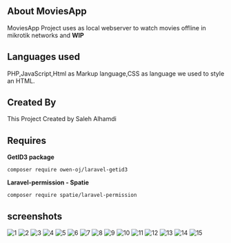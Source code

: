 ## About MoviesApp

MoviesApp Project uses as local webserver to watch movies offline in mikrotik networks and **WIP**



## Languages used

PHP,JavaScript,Html as Markup language,CSS as language we used to style an HTML.



## Created By

This Project Created by Saleh Alhamdi 



## Requires

**GetID3 package**

`composer require owen-oj/laravel-getid3`



**Laravel-permission - Spatie**

`composer require spatie/laravel-permission`



## screenshots 

![1](https://user-images.githubusercontent.com/95546174/173563025-5f610607-2f2f-4e56-a9a3-7f93a810d026.PNG)
![2](https://user-images.githubusercontent.com/95546174/173563139-7b931133-e671-4b0d-bd7a-da12f546ad48.PNG)
![3](https://user-images.githubusercontent.com/95546174/173563361-eab71507-a684-4a4e-9a2c-6d14b34c9464.PNG)
![4](https://user-images.githubusercontent.com/95546174/173564036-4c376a2c-6c84-4270-9270-7ec0040e8dbc.PNG)
![5](https://user-images.githubusercontent.com/95546174/173564334-6b587008-33ca-4b6a-bd79-7488a7dbd6f6.PNG)
![6](https://user-images.githubusercontent.com/95546174/173564628-ef8d7c63-b0f1-4546-98f5-83f43b785461.PNG)
![7](https://user-images.githubusercontent.com/95546174/173564755-fa113476-6de6-455a-a795-158e9bbdc865.PNG)
![8](https://user-images.githubusercontent.com/95546174/173565247-2d1d533e-a11f-4169-bfce-459805ee4376.PNG)
![9](https://user-images.githubusercontent.com/95546174/173565383-7b6e9f71-db58-4901-8e1b-1e4810ecd8b5.PNG)
![10](https://user-images.githubusercontent.com/95546174/173565724-c5543fd4-f100-444f-9ef1-80036ab3ffcf.PNG)
![11](https://user-images.githubusercontent.com/95546174/173566075-7fb812c4-c302-4c5e-96d9-d0f6c494d48d.PNG)
![12](https://user-images.githubusercontent.com/95546174/173566418-b76413af-c793-4c52-b6a8-023de393769e.PNG)
![13](https://user-images.githubusercontent.com/95546174/173566660-8fb38b53-92da-4d23-a850-89911ea67cb4.PNG)
![14](https://user-images.githubusercontent.com/95546174/173566934-cd8dab79-6d79-4643-bc6c-59d8fadf0519.PNG)
![15](https://user-images.githubusercontent.com/95546174/173567065-14adf0a8-8d3d-4eb9-ae1a-29a1ec7b4de4.PNG)
